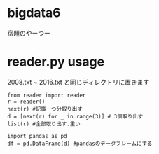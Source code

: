 # bigdata6
宿題のやーつー

# reader.py usage

2008.txt ~ 2016.txt と同じディレクトリに置きます

```
from reader import reader
r = reader()
next(r) #記事一つ分取り出す
d = [next(r) for _ in range(3)] # 3個取り出す
list(r) #全部取り出す.重い

import pandas as pd
df = pd.DataFrame(d) #pandasのデータフレームにする
```
